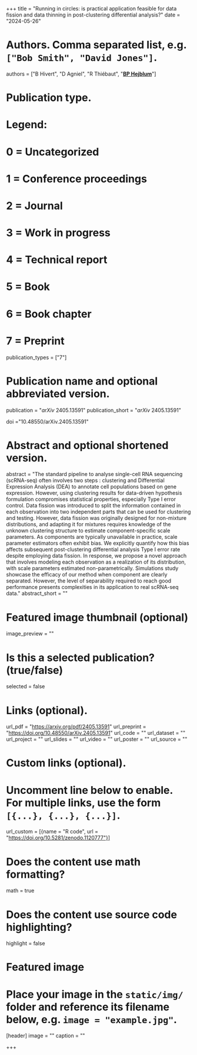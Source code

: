 +++
title = "Running in circles: is practical application feasible for data fission and data thinning in post-clustering differential analysis?"
date = "2024-05-26"

# Authors. Comma separated list, e.g. `["Bob Smith", "David Jones"]`.
authors = ["B Hivert", "D Agniel", "R Thiébaut", "<u>**BP Hejblum**</u>"]
# Publication type.
# Legend:
# 0 = Uncategorized
# 1 = Conference proceedings
# 2 = Journal
# 3 = Work in progress
# 4 = Technical report
# 5 = Book
# 6 = Book chapter
# 7 = Preprint
publication_types = ["7"]

# Publication name and optional abbreviated version.
publication = "*arXiv* 2405.13591"
publication_short = "*arXiv* 2405.13591"

doi ="10.48550/arXiv.2405.13591"

# Abstract and optional shortened version.
abstract = "The standard pipeline to analyse single-cell RNA sequencing (scRNA-seq) often involves two steps : clustering and Differential Expression Analysis (DEA) to annotate cell populations based on gene expression. However, using clustering results for data-driven hypothesis formulation compromises statistical properties, especially Type I error control. Data fission was introduced to split the information contained in each observation into two independent parts that can be used for clustering and testing. However, data fission was originally designed for non-mixture distributions, and adapting it for mixtures requires knowledge of the unknown clustering structure to estimate component-specific scale parameters. As components are typically unavailable in practice, scale parameter estimators often exhibit bias. We explicitly quantify how this bias affects subsequent post-clustering differential analysis Type I error rate despite employing data fission. In response, we propose a novel approach that involves modeling each observation as a realization of its distribution, with scale parameters estimated non-parametrically. Simulations study showcase the efficacy of our method when component are clearly separated. However, the level of separability required to reach good performance presents complexities in its application to real scRNA-seq data."
abstract_short = ""

# Featured image thumbnail (optional)
image_preview = ""

# Is this a selected publication? (true/false)
selected = false

# Links (optional).
url_pdf = "https://arxiv.org/pdf/2405.13591"
url_preprint = "https://doi.org/10.48550/arXiv.2405.13591"
url_code = ""
url_dataset = ""
url_project = ""
url_slides = ""
url_video = ""
url_poster = ""
url_source = ""

# Custom links (optional).
# Uncomment line below to enable. For multiple links, use the form `[{...}, {...}, {...}]`.
url_custom = [{name = "R code", url = "https://doi.org/10.5281/zenodo.1120777"}]


# Does the content use math formatting?
math = true

# Does the content use source code highlighting?
highlight = false

# Featured image
# Place your image in the `static/img/` folder and reference its filename below, e.g. `image = "example.jpg"`.
[header]
image = ""
caption = ""

+++

